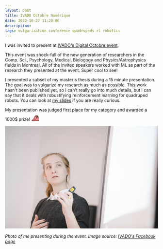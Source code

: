 ```yaml
---
layout: post
title: IVADO Octobre Numérique
date: 2022-10-27 11:20:00
description:
tags: vulgarization conference quadrupeds rl robotics
---
```


I was invited to present at [IVADO's Digital Octobre event](https://ivado.ca/en/events/ivado-digital-october-2022/).

This event was shock-full of the new generation of researchers in the Comp. Sci., Psychology, Medical, Biologogy and Physics/Astrophysics fields in Montreal.
All of the invited speakers worked with ML as part of the research they presented at the event. Super cool to see!

I presented a subset of my master's thesis during a 15 minute presentation. 
The goal was to vulgarize my research as much as possible.
This work hasn't been published yet, so I can't really go into much details, but I can say that it deals
with robustifying reinforcement learning for quadruped robots.
You can look at [my slides](https://docs.google.com/presentation/d/1WseemCwGYg1pdZx7lHDFR5czjfosMkSFxXDEUTMup0U/edit?usp=sharing) 
if you are really curious.

My presentation was judged first place for my category and awarded a 1000$ prize! <img style='display:inline; height:2em;' src='/assets/img/emojis/60fps_parrot.gif'>

![Photo of me presenting](/assets/img/ivado_octobre_numerique/image_720.png)

<em>Photo of me presenting during the event. Image source: <a href="https://www.facebook.com/ivado.qc">IVADO's Facebook page</a></em>

